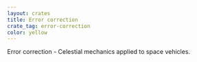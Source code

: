 ```yaml
---
layout: crates
title: Error correction
crate_tag: error-correction
color: yellow
---
```


Error correction - Celestial mechanics applied to space vehicles.

